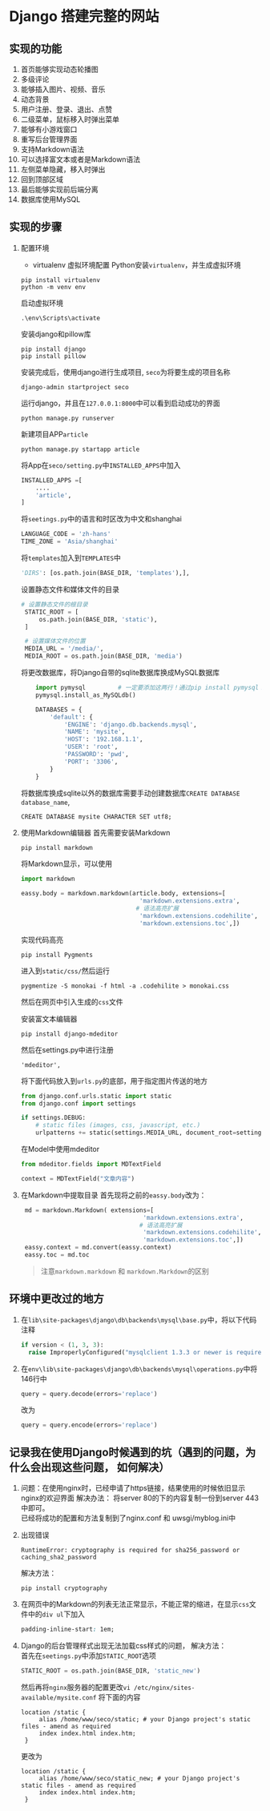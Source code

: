 # Django 搭建完整的网站

## 实现的功能
1. 首页能够实现动态轮播图
2. 多级评论
3. 能够插入图片、视频、音乐
4. 动态背景
5. 用户注册、登录、退出、点赞
6. 二级菜单，鼠标移入时弹出菜单
7. 能够有小游戏窗口
8. 重写后台管理界面
9. 支持Markdown语法
10. 可以选择富文本或者是Markdown语法
11. 左侧菜单隐藏，移入时弹出
12. 回到顶部区域
13. 最后能够实现前后端分离
14. 数据库使用MySQL

## 实现的步骤
1. 配置环境
   * virtualenv 虚拟环境配置
    Python安装`virtualenv`，并生成虚拟环境
    ```
    pip install virtualenv
    python -m venv env
    ```
    启动虚拟环境
    ```
    .\env\Scripts\activate
    ```
    安装django和pillow库
    ```
    pip install django
    pip install pillow
    ```

    安装完成后，使用django进行生成项目, `seco`为将要生成的项目名称
    ```
    django-admin startproject seco
    ```
    运行django，并且在`127.0.0.1:8000`中可以看到启动成功的界面
    ```
    python manage.py runserver 
    ```
    新建项目APP`article`
    ```
    python manage.py startapp article
    ```
    将App在`seco/setting.py`中`INSTALLED_APPS`中加入
    ```python
    INSTALLED_APPS =[
        ....
        'article',
    ]
    ```
    将`seetings.py`中的语言和时区改为中文和shanghai 
    ```python
    LANGUAGE_CODE = 'zh-hans'
    TIME_ZONE = 'Asia/shanghai'
    ```

    将`templates`加入到`TEMPLATES`中
    ```python
    'DIRS': [os.path.join(BASE_DIR, 'templates'),],
    ```
    设置静态文件和媒体文件的目录
    ```python
    # 设置静态文件的根目录
     STATIC_ROOT = [
         os.path.join(BASE_DIR, 'static'),
     ]

     # 设置媒体文件的位置
     MEDIA_URL = '/media/',
     MEDIA_ROOT = os.path.join(BASE_DIR, 'media')
    ```

    将更改数据库，将Django自带的sqlite数据库换成MySQL数据库
    ```python
        import pymysql         # 一定要添加这两行！通过pip install pymysql！
        pymysql.install_as_MySQLdb()

        DATABASES = {
            'default': {
                'ENGINE': 'django.db.backends.mysql',
                'NAME': 'mysite',
                'HOST': '192.168.1.1',
                'USER': 'root',
                'PASSWORD': 'pwd',
                'PORT': '3306',
            }
        }
    ```
    将数据库换成sqlite以外的数据库需要手动创建数据库`CREATE DATABASE database_name`,
    ```
    CREATE DATABASE mysite CHARACTER SET utf8;
    ```

2. 使用Markdown编辑器
   首先需要安装Markdown
   ```python 
   pip install markdown 
   ```
   将Markdown显示，可以使用
    ```python
    import markdown

    eassy.body = markdown.markdown(article.body, extensions=[
                                     'markdown.extensions.extra',
                                    # 语法高亮扩展
                                     'markdown.extensions.codehilite',
                                     'markdown.extensions.toc',])
    ```

    实现代码高亮
    ```
    pip install Pygments
    ```
    进入到`static/css/`然后运行
    ```
    pygmentize -S monokai -f html -a .codehilite > monokai.css
    ```
    然后在网页中引入生成的`css`文件

    安装富文本编辑器
    ```
    pip install django-mdeditor
    ```
    然后在settings.py中进行注册
    ```
    'mdeditor',
    ```
    将下面代码放入到`urls.py`的底部，用于指定图片传送的地方
    ```python 
    from django.conf.urls.static import static
    from django.conf import settings

    if settings.DEBUG:
        # static files (images, css, javascript, etc.)
        urlpatterns += static(settings.MEDIA_URL, document_root=settings.MEDIA_ROOT)
    ```
    在Model中使用mdeditor
    ```python
    from mdeditor.fields import MDTextField

    context = MDTextField("文章内容")
    ```

3. 在Markdown中提取目录
   首先现将之前的`eassy.body`改为：
   ```python 
    md = markdown.Markdown( extensions=[
                                     'markdown.extensions.extra',
                                    # 语法高亮扩展
                                     'markdown.extensions.codehilite',
                                     'markdown.extensions.toc',])
    eassy.context = md.convert(eassy.context)
    eassy.toc = md.toc

   ```
   > 注意`markdown.markdown` 和 `markdown.Markdown`的区别


## 环境中更改过的地方
1. 在`lib\site-packages\django\db\backends\mysql\base.py`中，将以下代码注释
   ```python
   if version < (1, 3, 3):
     raise ImproperlyConfigured("mysqlclient 1.3.3 or newer is required; you have %s" % Database.__version__) 
   ```
2. 在`env\lib\site-packages\django\db\backends\mysql\operations.py`中将146行中
   ```python
   query = query.decode(errors='replace')
   ```
   改为
   ```python 
   query = query.encode(errors='replace')
   ```

## 记录我在使用Django时候遇到的坑（遇到的问题，为什么会出现这些问题， 如何解决）
1. 问题：在使用nginx时，已经申请了https链接，结果使用的时候依旧显示nginx的欢迎界面
   解决办法：  将server 80的下的内容复制一份到server 443中即可。    
   已经将成功的配置和方法复制到了nginx.conf 和 uwsgi/myblog.ini中
   

2. 出现错误
   ```
   RuntimeError: cryptography is required for sha256_password or caching_sha2_password
   ```
   解决方法：
   ```
   pip install cryptography
   ```
3. 在网页中的Markdown的列表无法正常显示，不能正常的缩进，在显示`css`文件中的`div ul`下加入
   ```css
   padding-inline-start: 1em;
   ```

4. Django的后台管理样式出现无法加载css样式的问题，
   解决方法：           
   首先在`seetings.py`中添加`STATIC_ROOT`选项
   ```python
   STATIC_ROOT = os.path.join(BASE_DIR, 'static_new')
   ```
   然后再将`nginx`服务器的配置更改`vi /etc/nginx/sites-available/mysite.conf`
   将下面的内容
   ```
   location /static {
        alias /home/www/seco/static; # your Django project's static files - amend as required
    	index index.html index.htm;
	}
   ```
   更改为
   ```
   location /static {
        alias /home/www/seco/static_new; # your Django project's static files - amend as required
    	index index.html index.htm;
	}
   ```